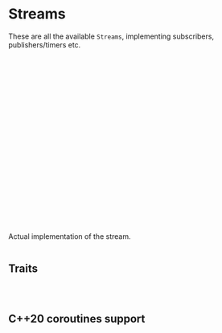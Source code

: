 # Streams 

These are all the available `Streams`, implementing subscribers, publishers/timers etc.

```{doxygenstruct} icey::Result
```
```{doxygenstruct} icey::Nothing
```

```{doxygenstruct} icey::StreamTag
```
```{doxygenclass} icey::Stream
```

```{doxygentypedef} icey::Clock
```
```{doxygentypedef} icey::Time
```
```{doxygentypedef} icey::Duration
```

```{doxygenstruct} icey::ParameterStream
```

```{doxygenstruct} icey::ValueOrParameter
```

```{doxygenstruct} icey::Interval
```
```{doxygenstruct} icey::Set
```
```{doxygenstruct} icey::Validator
```

```{doxygenstruct} icey::SubscriptionStream
```
```{doxygenstruct} icey::TimerStream
```
```{doxygenstruct} icey::TimerImpl
```


```{doxygenstruct} icey::PublisherStream
```
```{doxygenstruct} icey::PublisherImpl
```

```{doxygenstruct} icey::ServiceStream
```

```{doxygenstruct} icey::ServiceClient
```
```{doxygenstruct} icey::ServiceClientImpl
```

```{doxygenstruct} icey::TransformSubscriptionStream
```
```{doxygenstruct} icey::TransformSubscriptionStreamImpl
```

```{doxygenstruct} icey::TransformPublisherStream
```


```{doxygenclass} icey::StreamImplDefault
```

```{doxygenstruct} icey::WithDefaults
```

Actual implementation of the stream.

```{doxygenclass} icey::impl::Stream
```

## Traits 
```{doxygentypedef} icey::ErrorOf
```
```{doxygentypedef} icey::ValueOf
```
```{doxygentypedef} icey::MessageOf
```

## C++20 coroutines support 

```{doxygenstruct} icey::StreamCoroutinesSupport
```

